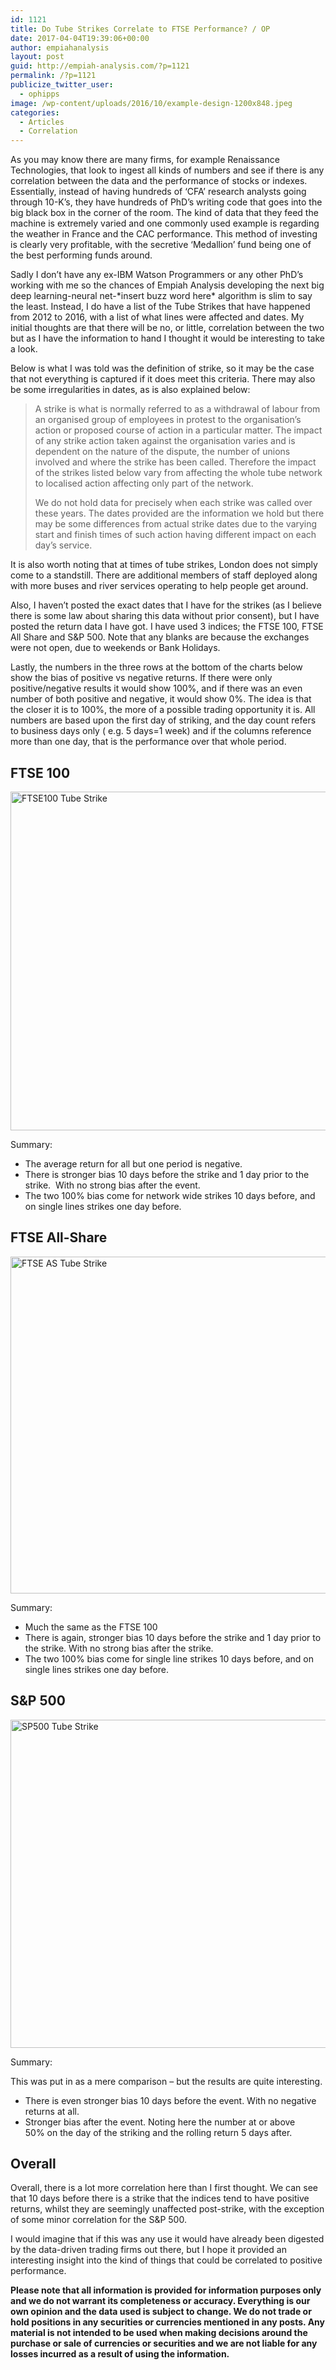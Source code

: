 ```yaml
---
id: 1121
title: Do Tube Strikes Correlate to FTSE Performance? / OP
date: 2017-04-04T19:39:06+00:00
author: empiahanalysis
layout: post
guid: http://empiah-analysis.com/?p=1121
permalink: /?p=1121
publicize_twitter_user:
  - ophipps
image: /wp-content/uploads/2016/10/example-design-1200x848.jpeg
categories:
  - Articles
  - Correlation
---
```

As you may know there are many firms, for example Renaissance Technologies, that look to ingest all kinds of numbers and see if there is any correlation between the data and the performance of stocks or indexes. Essentially, instead of having hundreds of &#8216;CFA&#8217; research analysts going through 10-K&#8217;s, they have hundreds of PhD&#8217;s writing code that goes into the big black box in the corner of the room. The kind of data that they feed the machine is extremely varied and one commonly used example is regarding the weather in France and the CAC performance. This method of investing is clearly very profitable, with the secretive &#8216;Medallion&#8217; fund being one of the best performing funds around.

Sadly I don&#8217;t have any ex-IBM Watson Programmers or any other PhD&#8217;s working with me so the chances of Empiah Analysis developing the next big deep learning-neural net-\*insert buzz word here\* algorithm is slim to say the least. Instead, I do have a list of the Tube Strikes that have happened from 2012 to 2016, with a list of what lines were affected and dates. My initial thoughts are that there will be no, or little, correlation between the two but as I have the information to hand I thought it would be interesting to take a look.

Below is what I was told was the definition of strike, so it may be the case that not everything is captured if it does meet this criteria. There may also be some irregularities in dates, as is also explained below:

> A strike is what is normally referred to as a withdrawal of labour from an organised group of employees in protest to the organisation’s action or proposed course of action in a particular matter. The impact of any strike action taken against the organisation varies and is dependent on the nature of the dispute, the number of unions involved and where the strike has been called. Therefore the impact of the strikes listed below vary from affecting the whole tube network to localised action affecting only part of the network.
> 
> We do not hold data for precisely when each strike was called over these years. The dates provided are the information we hold but there may be some differences from actual strike dates due to the varying start and finish times of such action having different impact on each day’s service.

It is also worth noting that at times of tube strikes, London does not simply come to a standstill. There are additional members of staff deployed along with more buses and river services operating to help people get around.

Also, I haven&#8217;t posted the exact dates that I have for the strikes (as I believe there is some law about sharing this data without prior consent), but I have posted the return data I have got. I have used 3 indices; the FTSE 100, FTSE All Share and S&P 500. Note that any blanks are because the exchanges were not open, due to weekends or Bank Holidays.

Lastly, the numbers in the three rows at the bottom of the charts below show the bias of positive vs negative returns. If there were only positive/negative results it would show 100%, and if there was an even number of both positive and negative, it would show 0%. The idea is that the closer it is to 100%, the more of a possible trading opportunity it is. All numbers are based upon the first day of striking, and the day count refers to business days only ( e.g. 5 days=1 week) and if the columns reference more than one day, that is the performance over that whole period.

## FTSE 100

<img loading="lazy" class="alignnone size-full wp-image-1174" src="https://empiahanalysis.files.wordpress.com/2017/04/ftse100-tube-strike.png?resize=640%2C542" alt="FTSE100 Tube Strike" width="640" height="542" data-recalc-dims="1" /> 

Summary:

  * The average return for all but one period is negative.
  * There is stronger bias 10 days before the strike and 1 day prior to the strike.  With no strong bias after the event.
  * The two 100% bias come for network wide strikes 10 days before, and on single lines strikes one day before.

## FTSE All-Share

<img loading="lazy" class="alignnone size-full wp-image-1173" src="https://empiahanalysis.files.wordpress.com/2017/04/ftse-as-tube-strike.png?resize=640%2C539" alt="FTSE AS Tube Strike" width="640" height="539" data-recalc-dims="1" /> 

Summary:

  * Much the same as the FTSE 100
  * There is again, stronger bias 10 days before the strike and 1 day prior to the strike. With no strong bias after the strike.
  * The two 100% bias come for single line strikes 10 days before, and on single lines strikes one day before.

## S&P 500

<img loading="lazy" class="alignnone size-full wp-image-1175" src="https://empiahanalysis.files.wordpress.com/2017/04/sp500-tube-strike.png?resize=640%2C525" alt="SP500 Tube Strike" width="640" height="525" data-recalc-dims="1" /> 

Summary:

This was put in as a mere comparison &#8211; but the results are quite interesting.

  * There is even stronger bias 10 days before the event. With no negative returns at all.
  * Stronger bias after the event. Noting here the number at or above 50% on the day of the striking and the rolling return 5 days after.

## Overall

Overall, there is a lot more correlation here than I first thought. We can see that 10 days before there is a strike that the indices tend to have positive returns, whilst they are seemingly unaffected post-strike, with the exception of some minor correlation for the S&P 500.

I would imagine that if this was any use it would have already been digested by the data-driven trading firms out there, but I hope it provided an interesting insight into the kind of things that could be correlated to positive performance.

**Please note that all information is provided for information purposes only and we do not warrant its completeness or accuracy. Everything is our own opinion and the data used is subject to change. We do not trade or hold positions in any securities or currencies mentioned in any posts. Any material is not intended to be used when making decisions around the purchase or sale of currencies or securities and we are not liable for any losses incurred as a result of using the information.**

&nbsp;

&nbsp;

&nbsp;